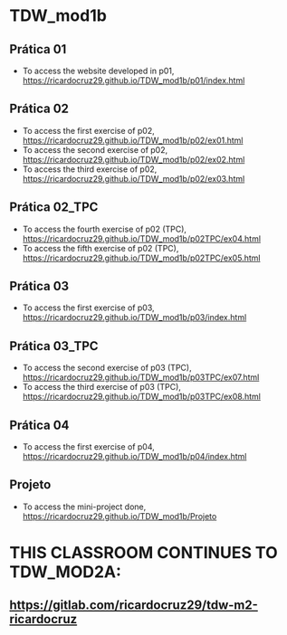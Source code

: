 # TDW_mod1b

## Prática 01

- To access the website developed in p01, https://ricardocruz29.github.io/TDW_mod1b/p01/index.html

## Prática 02

- To access the first exercise of p02, https://ricardocruz29.github.io/TDW_mod1b/p02/ex01.html
- To access the second exercise of p02, https://ricardocruz29.github.io/TDW_mod1b/p02/ex02.html
- To access the third exercise of p02, https://ricardocruz29.github.io/TDW_mod1b/p02/ex03.html

## Prática 02_TPC

- To access the fourth exercise of p02 (TPC), https://ricardocruz29.github.io/TDW_mod1b/p02TPC/ex04.html
- To access the fifth exercise of p02 (TPC), https://ricardocruz29.github.io/TDW_mod1b/p02TPC/ex05.html

## Prática 03

- To access the first exercise of p03, https://ricardocruz29.github.io/TDW_mod1b/p03/index.html

## Prática 03_TPC

- To access the second exercise of p03 (TPC), https://ricardocruz29.github.io/TDW_mod1b/p03TPC/ex07.html
- To access the third exercise of p03 (TPC), https://ricardocruz29.github.io/TDW_mod1b/p03TPC/ex08.html

## Prática 04

- To access the first exercise of p04, https://ricardocruz29.github.io/TDW_mod1b/p04/index.html

## Projeto

- To access the mini-project done, https://ricardocruz29.github.io/TDW_mod1b/Projeto

# THIS CLASSROOM CONTINUES TO TDW_MOD2A:

## https://gitlab.com/ricardocruz29/tdw-m2-ricardocruz
